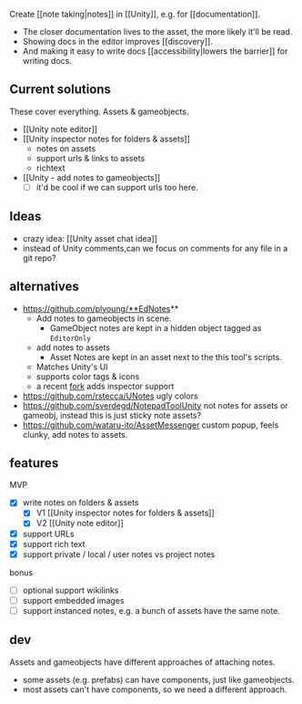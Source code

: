Create [[note taking|notes]] in [[Unity]], e.g. for [[documentation]]. 
- The closer documentation lives to the asset, the more likely it'll be read. 
- Showing docs in the editor improves [[discovery]].
- And making it easy to write docs [[accessibility|lowers the barrier]] for writing docs. 
## Current solutions
These cover everything. Assets & gameobjects.

- [[Unity note editor]]
- [[Unity inspector notes for folders & assets]]
	- notes on assets
	- support urls & links to assets
	- richtext
- [[Unity - add notes to gameobjects]]
	- [ ] it'd be cool if we can support urls too here.
## Ideas
- crazy idea: [[Unity asset chat idea]]
- instead of Unity comments,can we focus on comments for any file in a git repo?
## alternatives 
- https://github.com/plyoung/**EdNotes**
	- Add notes to gameobjects in scene.
		- GameObject notes are kept in a hidden object tagged as `EditorOnly`
	- add notes to assets
		- Asset Notes are kept in an asset next to the this tool's scripts.
	- Matches Unity's UI
	- supports color tags & icons
	- a recent [fork](https://github.com/mhardy/EdNotes) adds inspector support
- https://github.com/rstecca/UNotes ugly colors
- https://github.com/sverdegd/NotepadToolUnity not notes for assets or gameobj, instead this is just sticky note assets?
- https://github.com/wataru-ito/AssetMessenger custom popup, feels clunky, add notes to assets.

## features
MVP
- [x] write notes on folders & assets
	- [x] V1 [[Unity inspector notes for folders & assets]]
	- [x] V2 [[Unity note editor]]
- [x] support URLs
- [x] support rich text
- [x] support private / local / user notes vs project notes

bonus
- [ ] optional support wikilinks
- [ ] support embedded images
- [ ] support instanced notes, e.g. a bunch of assets have the same note.

## dev
Assets and gameobjects have different approaches of attaching notes.
- some assets (e.g. prefabs) can have components, just like gameobjects.
- most assets can't have components, so we need a different approach.
